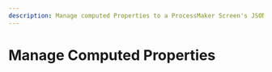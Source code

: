 ```yaml
---
description: Manage computed Properties to a ProcessMaker Screen's JSON Data Model.
---
```


# Manage Computed Properties

